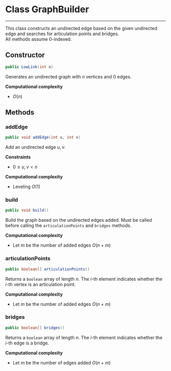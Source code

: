 # Class GraphBuilder
- - -

This class constructs an undirected edge based on the given undirected edge and searches for articulation points and bridges.  
All methods assume $0$-indexed.

## Constructor
```java
public LowLink(int n)
```
Generates an undirected graph with $n$ vertices and $0$ edges.

**Computational complexity**
* $O(n)$

## Methods
### addEdge
```java 
public void addEdge(int u, int v)
```
Add an undirected edge $u,v$.

**Constraints**
* $0 \leq u, v < n$

**Computational complexity**
* Leveling $O(1)$

### build
```java 
public void build()
```
Build the graph based on the undirected edges added.
Must be called before calling the `articulationPoints` and `bridges` methods.

**Computational complexity**
* Let $m$ be the number of added edges $O(n+m)$

### articulationPoints
```java
public boolean[] articulationPoints()
```
Returns a `boolean` array of length $n$. The $i$-th element indicates whether the $i$-th vertex is an articulation point.

**Computational complexity**
* Let $m$ be the number of added edges $O(n+m)$

### bridges
```java
public boolean[] bridges()
```
Returns a `boolean` array of length $n$.  The $i$-th element indicates whether the $i$-th edge is a bridge.

**Computational complexity**
* Let $m$ be the number of edges added $O(n+m)$
